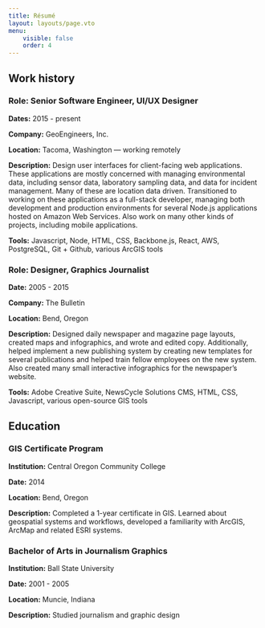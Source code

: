 ```yaml
---
title: Résumé
layout: layouts/page.vto
menu:
    visible: false
    order: 4
---
```


## Work history

### Role: Senior Software Engineer, UI/UX Designer

**Dates:** 2015 - present

**Company:** GeoEngineers, Inc.

**Location:** Tacoma, Washington — working remotely

**Description:** Design user interfaces for client-facing web applications. These applications are mostly concerned with managing environmental data, including sensor data, laboratory sampling data, and data for incident management. Many of these are location data driven. Transitioned to working on these applications as a full-stack developer, managing both development and production environments for several Node.js applications hosted on Amazon Web Services. Also work on many other kinds of projects, including mobile applications.

**Tools:** Javascript, Node, HTML, CSS, Backbone.js, React, AWS, PostgreSQL, Git + Github, various ArcGIS tools

### Role: Designer, Graphics Journalist

**Date:** 2005 - 2015

**Company:** The Bulletin

**Location:** Bend, Oregon

**Description:** Designed daily newspaper and magazine page layouts, created maps and infographics, and wrote and edited copy. Additionally, helped implement a new publishing system by creating new templates for several publications and helped train fellow employees on the new system. Also created many small interactive infographics for the newspaper’s website.

**Tools:** Adobe Creative Suite, NewsCycle Solutions CMS, HTML, CSS, Javascript, various open-source GIS tools

## Education

### GIS Certificate Program

**Institution:** Central Oregon Community College

**Date:** 2014

**Location:** Bend, Oregon

**Description:** Completed a 1-year certificate in GIS. Learned about geospatial systems and workflows, developed a familiarity with ArcGIS, ArcMap and related ESRI systems.

### Bachelor of Arts in Journalism Graphics

**Institution:** Ball State University

**Date:** 2001 - 2005

**Location:** Muncie, Indiana

**Description:** Studied journalism and graphic design
